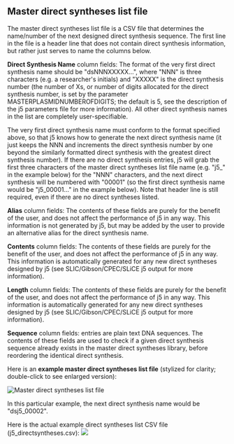 ## Master direct syntheses list file

The master direct syntheses list file is a CSV file that determines the name/number of the next designed direct synthesis sequence. The first line in the file is a header line that does not contain direct synthesis information, but rather just serves to name the columns below.

**Direct Synthesis Name** column fields:
The format of the very first direct synthesis name should be "dsNNNXXXXX...", where "NNN" is three characters (e.g. a researcher's initials) and "XXXXX" is the direct synthesis number (the number of Xs, or number of digits allocated for the direct synthesis number, is set by the parameter MASTERPLASMIDNUMBEROFDIGITS; the default is 5, see the description of the j5 parameters file for more information). All other direct synthesis names in the list are completely user-specifiable.

The very first direct synthesis name must conform to the format specified above, so that j5 knows how to generate the next direct synthesis name (it just keeps the NNN and increments the direct synthesis number by one beyond the similarly formatted direct synthesis with the greatest direct synthesis number). If there are no direct synthesis entries, j5 will grab the first three characters of the master direct syntheses list file name (e.g. "j5_" in the example below) for the "NNN" characters, and the next direct synthesis will be numbered with "00001" (so the first direct synthesis name would be "j5_00001..." in the example below). Note that header line is still required, even if there are no direct syntheses listed. 

**Alias** column fields:
The contents of these fields are purely for the benefit of the user, and does not affect the performance of j5 in any way. This information is not generated by j5, but may be added by the user to provide an alternative alias for the direct synthesis name.

**Contents** column fields:
The contents of these fields are purely for the benefit of the user, and does not affect the performance of j5 in any way. This information is automatically generated for any new direct syntheses designed by j5 (see SLIC/Gibson/CPEC/SLiCE j5 output for more information).

**Length** column fields:
The contents of these fields are purely for the benefit of the user, and does not affect the performance of j5 in any way. This information is automatically generated for any new direct syntheses designed by j5 (see SLIC/Gibson/CPEC/SLiCE j5 output for more information).

**Sequence** column fields:
entries are plain text DNA sequences. The contents of these fields are used to check if a given direct synthesis sequence already exists in the master direct syntheses library, before reordering the identical direct synthesis.

Here is an **example master direct syntheses list file** (stylized for clarity; double-click to see enlarged version):

![Master direct syntheses list file](https://dl.dropbox.com/s/3ns1bljbn7opo0n/pastedImage100.png)

In this particular example, the next direct synthesis name would be "dsj5_00002".

Here is the actual example direct syntheses list CSV file (j5_directsyntheses.csv):
[![](http://j5.jbei.org/j5manual/images/_nb_fileIcons/j5_directsyntheses0fefffe.png)](http://j5.jbei.org/j5manual/attachments/j5_directsyntheses0.csv)